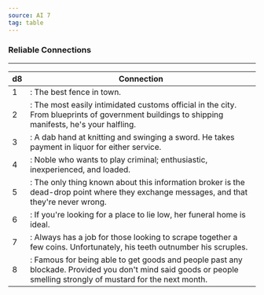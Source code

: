 ```yaml
---
source: AI 7
tag: table
---
```


### Reliable Connections
---
|d8|Connection|
|----|------------|
|1|: The best fence in town.|
|2|: The most easily intimidated customs official in the city. From blueprints of government buildings to shipping manifests, he's your halfling.|
|3|: A dab hand at knitting and swinging a sword. He takes payment in liquor for either service.|
|4|: Noble who wants to play criminal; enthusiastic, inexperienced, and loaded.|
|5|: The only thing known about this information broker is the dead-drop point where they exchange messages, and that they're never wrong.|
|6|: If you're looking for a place to lie low, her funeral home is ideal.|
|7|: Always has a job for those looking to scrape together a few coins. Unfortunately, his teeth outnumber his scruples.|
|8|: Famous for being able to get goods and people past any blockade. Provided you don't mind said goods or people smelling strongly of mustard for the next month.|

